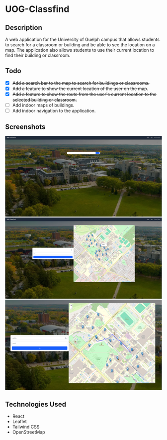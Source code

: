 # UOG-Classfind

## Description

A web application for the University of Guelph campus that allows students to search for a classroom or building and be able to see the location on a map. The application also allows students to use their current location to find their building or classroom.

## Todo

- [x] ~~Add a search bar to the map to search for buildings or classrooms.~~
- [x] ~~Add a feature to show the current location of the user on the map~~.
- [x] ~~Add a feature to show the route from the user's current location to the selected building or classroom.~~
- [ ] Add indoor maps of buildings.
- [ ] Add indoor navigation to the application.

## Screenshots
<img src="./screenshots/HomepageScreenShot.png" alt="Homepage" width="600"/>
<img src="./screenshots/MapViewScreenShot.png" alt="Map View" width="600"/>
<img src="./screenshots/MapViewRouteScreenShot.png" alt="Map View with Route" width="600"/>

## Technologies Used

- React
- Leaflet
- Tailwind CSS
- OpenStreetMap
